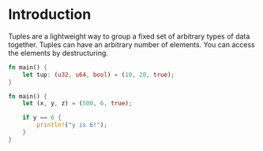 # Introduction

Tuples are a lightweight way to group a fixed set of arbitrary types of data together.
Tuples can have an arbitrary number of elements.
You can access the elements by destructuring.

```rust
fn main() {
    let tup: (u32, u64, bool) = (10, 20, true);
}

fn main() {
    let (x, y, z) = (500, 6, true);

    if y == 6 {
        println!("y is 6!");
    }
}
```
